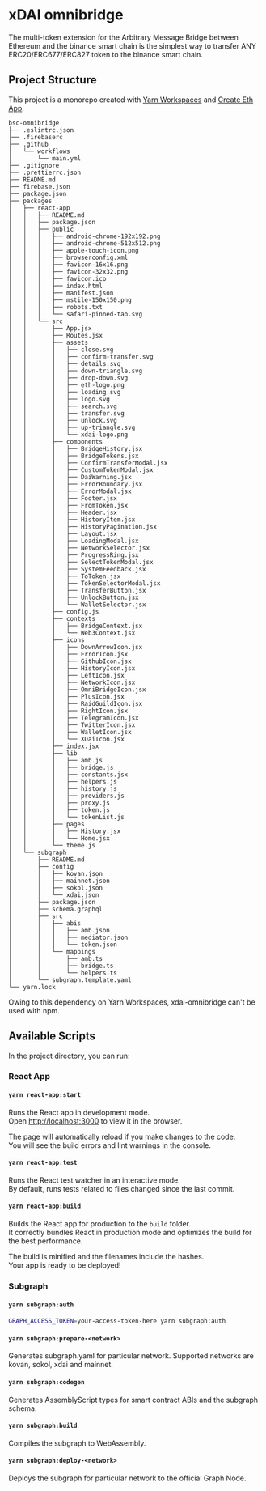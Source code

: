 # xDAI omnibridge

The multi-token extension for the Arbitrary Message Bridge between Ethereum and the binance smart chain is the simplest way to transfer ANY ERC20/ERC677/ERC827 token to the binance smart chain.

## Project Structure

This project is a monorepo created with [Yarn Workspaces](https://classic.yarnpkg.com/en/docs/workspaces/) and [Create Eth App](https://github.com/paulrberg/create-eth-app).

[comment]: # 'git ls-tree -r --name-only HEAD | tree --fromfile'

```
bsc-omnibridge
├── .eslintrc.json
├── .firebaserc
├── .github
│   └── workflows
│       └── main.yml
├── .gitignore
├── .prettierrc.json
├── README.md
├── firebase.json
├── package.json
├── packages
│   ├── react-app
│   │   ├── README.md
│   │   ├── package.json
│   │   ├── public
│   │   │   ├── android-chrome-192x192.png
│   │   │   ├── android-chrome-512x512.png
│   │   │   ├── apple-touch-icon.png
│   │   │   ├── browserconfig.xml
│   │   │   ├── favicon-16x16.png
│   │   │   ├── favicon-32x32.png
│   │   │   ├── favicon.ico
│   │   │   ├── index.html
│   │   │   ├── manifest.json
│   │   │   ├── mstile-150x150.png
│   │   │   ├── robots.txt
│   │   │   └── safari-pinned-tab.svg
│   │   └── src
│   │       ├── App.jsx
│   │       ├── Routes.jsx
│   │       ├── assets
│   │       │   ├── close.svg
│   │       │   ├── confirm-transfer.svg
│   │       │   ├── details.svg
│   │       │   ├── down-triangle.svg
│   │       │   ├── drop-down.svg
│   │       │   ├── eth-logo.png
│   │       │   ├── loading.svg
│   │       │   ├── logo.svg
│   │       │   ├── search.svg
│   │       │   ├── transfer.svg
│   │       │   ├── unlock.svg
│   │       │   ├── up-triangle.svg
│   │       │   └── xdai-logo.png
│   │       ├── components
│   │       │   ├── BridgeHistory.jsx
│   │       │   ├── BridgeTokens.jsx
│   │       │   ├── ConfirmTransferModal.jsx
│   │       │   ├── CustomTokenModal.jsx
│   │       │   ├── DaiWarning.jsx
│   │       │   ├── ErrorBoundary.jsx
│   │       │   ├── ErrorModal.jsx
│   │       │   ├── Footer.jsx
│   │       │   ├── FromToken.jsx
│   │       │   ├── Header.jsx
│   │       │   ├── HistoryItem.jsx
│   │       │   ├── HistoryPagination.jsx
│   │       │   ├── Layout.jsx
│   │       │   ├── LoadingModal.jsx
│   │       │   ├── NetworkSelector.jsx
│   │       │   ├── ProgressRing.jsx
│   │       │   ├── SelectTokenModal.jsx
│   │       │   ├── SystemFeedback.jsx
│   │       │   ├── ToToken.jsx
│   │       │   ├── TokenSelectorModal.jsx
│   │       │   ├── TransferButton.jsx
│   │       │   ├── UnlockButton.jsx
│   │       │   └── WalletSelector.jsx
│   │       ├── config.js
│   │       ├── contexts
│   │       │   ├── BridgeContext.jsx
│   │       │   └── Web3Context.jsx
│   │       ├── icons
│   │       │   ├── DownArrowIcon.jsx
│   │       │   ├── ErrorIcon.jsx
│   │       │   ├── GithubIcon.jsx
│   │       │   ├── HistoryIcon.jsx
│   │       │   ├── LeftIcon.jsx
│   │       │   ├── NetworkIcon.jsx
│   │       │   ├── OmniBridgeIcon.jsx
│   │       │   ├── PlusIcon.jsx
│   │       │   ├── RaidGuildIcon.jsx
│   │       │   ├── RightIcon.jsx
│   │       │   ├── TelegramIcon.jsx
│   │       │   ├── TwitterIcon.jsx
│   │       │   ├── WalletIcon.jsx
│   │       │   └── XDaiIcon.jsx
│   │       ├── index.jsx
│   │       ├── lib
│   │       │   ├── amb.js
│   │       │   ├── bridge.js
│   │       │   ├── constants.jsx
│   │       │   ├── helpers.js
│   │       │   ├── history.js
│   │       │   ├── providers.js
│   │       │   ├── proxy.js
│   │       │   ├── token.js
│   │       │   └── tokenList.js
│   │       ├── pages
│   │       │   ├── History.jsx
│   │       │   └── Home.jsx
│   │       └── theme.js
│   └── subgraph
│       ├── README.md
│       ├── config
│       │   ├── kovan.json
│       │   ├── mainnet.json
│       │   ├── sokol.json
│       │   └── xdai.json
│       ├── package.json
│       ├── schema.graphql
│       ├── src
│       │   ├── abis
│       │   │   ├── amb.json
│       │   │   ├── mediator.json
│       │   │   └── token.json
│       │   └── mappings
│       │       ├── amb.ts
│       │       ├── bridge.ts
│       │       └── helpers.ts
│       └── subgraph.template.yaml
└── yarn.lock
```

Owing to this dependency on Yarn Workspaces, xdai-omnibridge can't be used with npm.

## Available Scripts

In the project directory, you can run:

### React App

#### `yarn react-app:start`

Runs the React app in development mode.<br>
Open [http://localhost:3000](http://localhost:3000) to view it in the browser.

The page will automatically reload if you make changes to the code.<br>
You will see the build errors and lint warnings in the console.

#### `yarn react-app:test`

Runs the React test watcher in an interactive mode.<br>
By default, runs tests related to files changed since the last commit.

#### `yarn react-app:build`

Builds the React app for production to the `build` folder.<br />
It correctly bundles React in production mode and optimizes the build for the best performance.

The build is minified and the filenames include the hashes.<br />
Your app is ready to be deployed!

### Subgraph

#### `yarn subgraph:auth`

```sh
GRAPH_ACCESS_TOKEN=your-access-token-here yarn subgraph:auth
```

#### `yarn subgraph:prepare-<network>`

Generates subgraph.yaml for particular network.
Supported networks are kovan, sokol, xdai and mainnet.

#### `yarn subgraph:codegen`

Generates AssemblyScript types for smart contract ABIs and the subgraph schema.

#### `yarn subgraph:build`

Compiles the subgraph to WebAssembly.

#### `yarn subgraph:deploy-<network>`

Deploys the subgraph for particular network to the official Graph Node.<br/>
